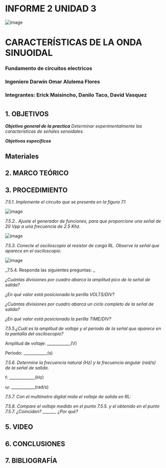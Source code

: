 # INFORME 2 UNIDAD 3

![image](https://user-images.githubusercontent.com/85728185/122873688-b1ff8480-d2f7-11eb-8db4-6c559deb9572.png)

# CARACTERÍSTICAS DE LA ONDA SINUOIDAL

### Fundamento de circuitos electricos
### Ingeniero  Darwin Omar Alulema Flores

### Integrantes: Erick Maisincho, Danilo Taco, David Vasquez
#

## 1. OBJETIVOS

***Objetivo general de la practica***
_Determinar experimentalmente las características de señales senoidales._

***Objetivos especificos***

## Materiales


## 2. MARCO TEÓRICO 


## 3. PROCEDIMIENTO

_7.5.1. Implemente el circuito que se presenta en la figura 7.1_

![image](https://user-images.githubusercontent.com/85259801/132255995-db98e4e7-22a1-42ff-9050-1b2247a94443.png)

_7.5.2.. Ajuste el generador de funciones, para que proporcione una señal de 20 Vpp a
una frecuencia de 2.5 Khz._

![image](https://user-images.githubusercontent.com/85728185/132263546-0c38656c-fc67-4317-965b-029899e87358.png)

_7.5.3. Conecte el osciloscopio al resistor de carga RL. Observe la señal que aparece en
el osciloscopio._

![image](https://user-images.githubusercontent.com/85728185/132263622-dc80411d-4e78-4c34-b1a0-76b79c56a5d1.png)

_7.5.4. Responda las siguientes preguntas: _

_¿Cuántas divisiones por cuadro abarca la amplitud pico de la señal de salida?_

_¿En qué valor está posicionada la perilla VOLTS/DIV?_

_¿Cuántas divisiones por cuadro abarca un ciclo completo de la señal de salida?_

_¿En qué valor está posicionada la perilla TIME/DIV?_

_7.5.5.¿Cuál es la amplitud de voltaje y el periodo de la señal que aparece en la pantalla
del osciloscopio?_

Amplitud de voltaje: ____________(V)

Periodo: ____________(s)

_7.5.6. Determine la frecuencia natural (Hz) y la frecuencia angular (rad/s) de la señal de
salida._

f: _____________(Hz)

ω: ____________(rad/s)

_7.5.7. Con el multímetro digital mida el voltaje de salida en RL:_

_7.5.8. Compare el voltaje medido en el punto 7.5.5. y el obtenido en el punto 7.5.7.
¿Coinciden? _______ ¿Por qué?_


## 5. VIDEO



## 6. CONCLUSIONES



## 7. BIBLIOGRAFÍA




























